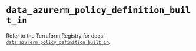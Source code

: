 # `data_azurerm_policy_definition_built_in`

Refer to the Terraform Registry for docs: [`data_azurerm_policy_definition_built_in`](https://registry.terraform.io/providers/hashicorp/azurerm/4.26.0/docs/data-sources/policy_definition_built_in).
